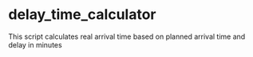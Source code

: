 # delay_time_calculator
This script calculates real arrival time based on planned arrival time and delay in minutes
